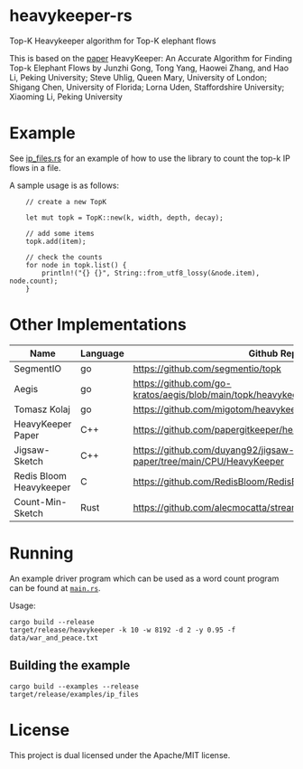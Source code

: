# heavykeeper-rs
Top-K Heavykeeper algorithm for Top-K elephant flows

This is based on the [paper](https://www.usenix.org/system/files/conference/atc18/atc18-gong.pdf)
HeavyKeeper: An Accurate Algorithm for Finding Top-k Elephant Flows
by Junzhi Gong, Tong Yang, Haowei Zhang, and Hao Li, Peking University;
Steve Uhlig, Queen Mary, University of London; Shigang Chen, University of Florida;
Lorna Uden, Staffordshire University; Xiaoming Li, Peking University

# Example

See [ip_files.rs](examples/ip_files.rs) for an example of how to use the library to 
count the top-k IP flows in a file.

A sample usage is as follows:
```
    // create a new TopK

    let mut topk = TopK::new(k, width, depth, decay);

    // add some items
    topk.add(item);

    // check the counts
    for node in topk.list() {
        println!("{} {}", String::from_utf8_lossy(&node.item), node.count);
    }

```

# Other Implementations

| Name                    | Language | Github Repo                                                               |
|-------------------------|----------|---------------------------------------------------------------------------|
| SegmentIO               | go       | https://github.com/segmentio/topk                                         |
| Aegis                   | go       | https://github.com/go-kratos/aegis/blob/main/topk/heavykeeper.go          |
| Tomasz Kolaj            | go       | https://github.com/migotom/heavykeeper                                    | 
| HeavyKeeper Paper       | C++      | https://github.com/papergitkeeper/heavy-keeper-project                    |
| Jigsaw-Sketch           | C++      | https://github.com/duyang92/jigsaw-sketch-paper/tree/main/CPU/HeavyKeeper |
| Redis Bloom Heavykeeper | C        | https://github.com/RedisBloom/RedisBloom/blob/master/src/topk.c           |
| Count-Min-Sketch        | Rust     | https://github.com/alecmocatta/streaming_algorithms                       |

# Running

An example driver program which can be used as a word count program can be found at [`main.rs`](src/main.rs).

Usage:
```
cargo build --release
target/release/heavykeeper -k 10 -w 8192 -d 2 -y 0.95 -f data/war_and_peace.txt
```

## Building the example 
```
cargo build --examples --release
target/release/examples/ip_files
```

# License
This project is dual licensed under the Apache/MIT license.   
